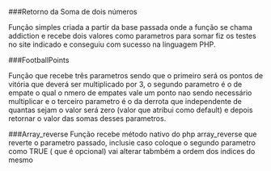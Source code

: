 ###Retorno da Soma de dois números

Função simples criada a partir da base passada onde a função se chama addiction e recebe dois valores como parametros para somar fiz os testes no site indicado e conseguiu com sucesso na linguagem PHP.


###FootballPoints

Função que recebe três parametros sendo que o primeiro será os pontos de vitória que deverá ser multiplicado por 3, o segundo parametro é o de empate o qual o nmero de empates vale um ponto nao sendo necessário multiplicar e o terceiro parametro é o da derrota que independente de quantas sejam o valor será zero (valor que atribui como default) e depois retornar o valor das somas desses parametros.

###Array_reverse
Função recebe método nativo do php array_reverse que reverte o parametro passado, inclusie caso coloque o segundo parametro como TRUE ( que é opcional) vai alterar tabmbém a ordem dos indices do mesmo